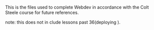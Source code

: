 This is the files used to complete Webdev in accordance with the Colt Steele course for future references.

note: this does not in clude lessons past 36(deploying ).